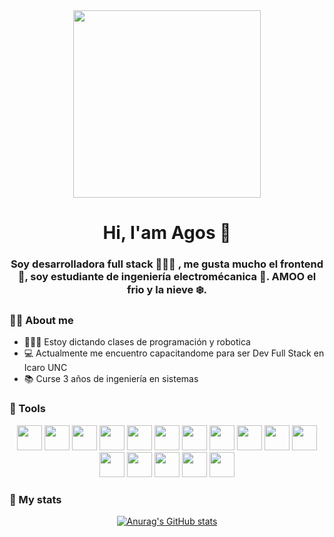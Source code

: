 <div class="header" align="center">
  <img src="https://media.giphy.com/media/JhZcAuGjuDmZq/giphy.gif" width="300">
  <h1> Hi, I'am Agos 🌻</h1>
  <h3> Soy desarrolladora full stack 👩🏼‍💻 , me gusta mucho el frontend 🎨, soy estudiante de ingeniería electromécanica 🔧. AMOO el frio y la nieve ❄️.
</div>
    
### 🤘🏼 About me 
  
 -  👩🏼‍🏫 Estoy dictando clases de programación y robotica 
 -  💻 Actualmente me encuentro capacitandome para ser Dev Full Stack en Icaro UNC
 -  📚 Curse 3 años de ingeniería en sistemas 
  
### 🔨 Tools
<div class="lenguajes" align="center" justify-content="space-around">
  <img src="https://cdn.icon-icons.com/icons2/112/PNG/512/python_18894.png" width="40">
  <img src="https://cdn.icon-icons.com/icons2/2415/PNG/512/bootstrap_plain_logo_icon_146619.png" width="40">
  <img src="https://cdn.icon-icons.com/icons2/2107/PNG/512/file_type_django_icon_130645.png" width="40">
  <img src="https://cdn.icon-icons.com/icons2/2415/PNG/512/react_original_logo_icon_146374.png" width="40">
  <img src="https://cdn.icon-icons.com/icons2/2107/PNG/512/file_type_ejs_icon_130626.png" width="40">
  <img src="https://cdn.icon-icons.com/icons2/936/PNG/512/github-logo_icon-icons.com_73546.png" width="40">
  <img src="https://cdn.icon-icons.com/icons2/2107/PNG/512/file_type_js_official_icon_130509.png" width="40">
  <img src="https://cdn.icon-icons.com/icons2/2107/PNG/512/file_type_css_icon_130661.png" width="40">
  <img src="https://cdn.icon-icons.com/icons2/2107/PNG/512/file_type_html_icon_130541.png" width="40">
  <img src="https://cdn.icon-icons.com/icons2/2415/PNG/512/express_original_wordmark_logo_icon_146528.png" width="40">
  <img src="https://cdn.icon-icons.com/icons2/2415/PNG/512/nodejs_original_wordmark_logo_icon_146412.png" width="40">
  <img src="https://cdn.icon-icons.com/icons2/2415/PNG/512/git_original_wordmark_logo_icon_146510.png" width="40">
  <img src="https://cdn.icon-icons.com/icons2/2415/PNG/512/mysql_original_wordmark_logo_icon_146417.png" width ="40">
  <img src="https://cdn.icon-icons.com/icons2/2415/PNG/512/csharp_original_logo_icon_146578.png" width="40">
  <img src="https://cdn.icon-icons.com/icons2/2699/PNG/512/figma_logo_icon_170157.png" width="40">
  <img src="https://cdn.icon-icons.com/icons2/2699/PNG/512/canva_logo_icon_168459.png" width="40">
  </div> 
  
### 🏁 My stats
  <div class="mystats" align="center">
    
  [![Anurag's GitHub stats](https://github-readme-stats.vercel.app/api?username=AgosNori&theme=dark)](https://github.com/anuraghazra/github-readme-stats)
<!--
**AgosNori/AgosNori** is a ✨ _special_ ✨ repository because its `README.md` (this file) appears on your GitHub profile.

Here are some ideas to get you started:

- 🔭 I’m currently working on ...
- 🌱 I’m currently learning ...
- 👯 I’m looking to collaborate on ...
- 🤔 I’m looking for help with ...
- 💬 Ask me about ...
- 📫 How to reach me: ...
- 😄 Pronouns: ...
- ⚡ Fun fact: ...
-->

